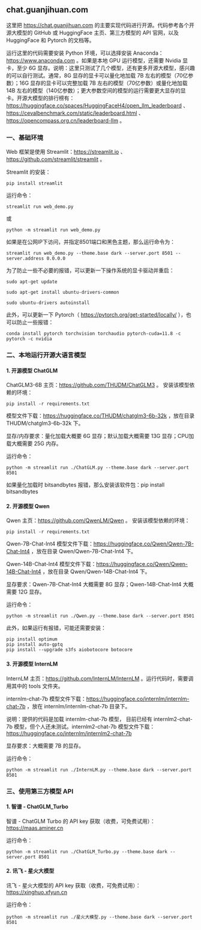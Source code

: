 ## chat.guanjihuan.com

这里把 https://chat.guanjihuan.com 的主要实现代码进行开源。代码参考各个开源大模型的 GitHub 或 HuggingFace 主页、第三方模型的 API 官网，以及 HuggingFace 和 Pytorch 的文档等。

运行这里的代码需要安装 Python 环境，可以选择安装 Anaconda：https://www.anaconda.com 。如果是本地 GPU 运行模型，还需要 Nvidia 显卡，至少 6G 显存。说明：这里只测试了几个模型，还有更多开源大模型，感兴趣的可以自行测试。通常，8G 显存的显卡可以量化地加载 7B 左右的模型（70亿参数）；16G 显存的显卡可以完整加载 7B 左右的模型（70亿参数）或量化地加载 14B 左右的模型（140亿参数）；更大参数空间的模型的运行需要更大显存的显卡。开源大模型的排行榜有：https://huggingface.co/spaces/HuggingFaceH4/open_llm_leaderboard 、https://cevalbenchmark.com/static/leaderboard.html 、https://opencompass.org.cn/leaderboard-llm 。

### 一、基础环境

Web 框架是使用 Streamlit：https://streamlit.io 、https://github.com/streamlit/streamlit 。

Streamlit 的安装：

```
pip install streamlit
```

运行命令：

```
streamlit run web_demo.py
```

或

```
python -m streamlit run web_demo.py
```

如果是在公网IP下访问，并指定8501端口和黑色主题，那么运行命令为：

```
streamlit run web_demo.py --theme.base dark --server.port 8501 --server.address 0.0.0.0 
```

为了防止一些不必要的报错，可以更新一下操作系统的显卡驱动并重启：

```
sudo apt-get update

sudo apt-get install ubuntu-drivers-common

sudo ubuntu-drivers autoinstall
```

此外，可以更新一下 Pytorch（ https://pytorch.org/get-started/locally/ ），也可以防止一些报错：

```
conda install pytorch torchvision torchaudio pytorch-cuda=11.8 -c pytorch -c nvidia
```

### 二、本地运行开源大语言模型

#### 1. 开源模型 ChatGLM

ChatGLM3-6B 主页：https://github.com/THUDM/ChatGLM3 。 安装该模型依赖的环境：

```
pip install -r requirements.txt
```

模型文件下载：https://huggingface.co/THUDM/chatglm3-6b-32k ，放在目录 THUDM/chatglm3-6b-32k 下。

显存/内存要求：量化加载大概要 6G 显存；默认加载大概需要 13G 显存；CPU加载大概需要 25G 内存。

运行命令：

```
python -m streamlit run ./ChatGLM.py --theme.base dark --server.port 8501
```

如果量化加载时 bitsandbytes 报错，那么安装该软件包：pip install bitsandbytes

#### 2. 开源模型 Qwen

Qwen 主页：https://github.com/QwenLM/Qwen 。 安装该模型依赖的环境：

```
pip install -r requirements.txt
```

Qwen-7B-Chat-Int4 模型文件下载：https://huggingface.co/Qwen/Qwen-7B-Chat-Int4 ，放在目录 Qwen/Qwen-7B-Chat-Int4 下。

Qwen-14B-Chat-Int4 模型文件下载：https://huggingface.co/Qwen/Qwen-14B-Chat-Int4 ，放在目录 Qwen/Qwen-14B-Chat-Int4 下。

显存要求：Qwen-7B-Chat-Int4 大概需要 8G 显存；Qwen-14B-Chat-Int4 大概需要 12G 显存。

运行命令：

```
python -m streamlit run ./Qwen.py --theme.base dark --server.port 8501
```

此外，如果运行有报错，可能还需要安装：

```
pip install optimum
pip install auto-gptq
pip install --upgrade s3fs aiobotocore botocore
```

#### 3. 开源模型 InternLM

InternLM 主页：https://github.com/InternLM/InternLM 。运行代码时，需要调用其中的 tools 文件夹。

internlm-chat-7b 模型文件下载：https://huggingface.co/internlm/internlm-chat-7b ，放在 internlm/internlm-chat-7b 目录下。

说明：提供的代码是加载 internlm-chat-7b 模型， 目前已经有 internlm2-chat-7b 模型，但个人还未测试。internlm2-chat-7b 模型文件下载：https://huggingface.co/internlm/internlm2-chat-7b

显存要求：大概需要 7B 的显存。

运行命令：

```
python -m streamlit run ./InternLM.py --theme.base dark --server.port 8501
```

### 三、使用第三方模型 API

#### 1. 智谱 - ChatGLM_Turbo
 
智谱 - ChatGLM Turbo 的 API key 获取（收费，可免费试用）：https://maas.aminer.cn

运行命令：

```
python -m streamlit run ./ChatGLM_Turbo.py --theme.base dark --server.port 8501
```

#### 2. 讯飞 - 星火大模型

讯飞 - 星火大模型的 API key 获取（收费，可免费试用）：https://xinghuo.xfyun.cn

运行命令：

```
python -m streamlit run ./星火大模型.py --theme.base dark --server.port 8501
```